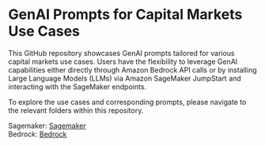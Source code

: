 # GenAI Prompts for Capital Markets Use Cases

This GitHub repository showcases GenAI prompts tailored for various capital markets use cases. Users have the flexibility to leverage GenAI capabilities either directly through Amazon Bedrock API calls or by installing Large Language Models (LLMs) via Amazon SageMaker JumpStart and interacting with the SageMaker endpoints. 

To explore the use cases and corresponding prompts, please navigate to the relevant folders within this repository.

Sagemaker: [Sagemaker](./Sagemaker)  
Bedrock: [Bedrock](./Bedrock)